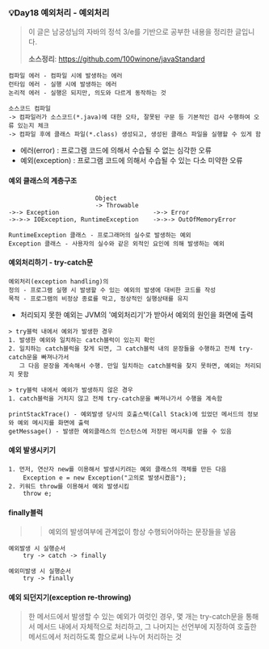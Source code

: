 ### 💡Day18 예외처리 - 예외처리
> 이 글은 남궁성님의 자바의 정석 3/e를 기반으로 공부한 내용을 정리한 글입니다.
>
> **소스정리**: https://github.com/100winone/javaStandard


```
컴파일 에러 - 컴파일 시에 발생하는 에러
런타임 에러 - 실행 시에 발생하는 에러
논리적 에러 - 실행은 되지만, 의도와 다르게 동작하는 것
```

```
소스코드 컴파일
-> 컴파일러가 소스코드(*.java)에 대한 오타, 잘못된 구문 등 기본적인 검사 수행하여 오류 있는지 체크
-> 컴파일 후에 클래스 파일(*.class) 생성되고, 생성된 클래스 파일을 실행할 수 있게 함
```

- 에러(error) : 프로그램 코드에 의해서 수습될 수 없는 심각한 오류
- 예외(exception) : 프로그램 코드에 의해서 수습될 수 있는 다소 미약한 오류

#### 예외 클래스의 계층구조
```
                        Object
                        -> Throwable
->-> Exception                          ->-> Error
->->-> IOException, RuntimeException    ->->-> OutOfMemoryError
```

```
RuntimeException 클래스 - 프로그래머의 실수로 발생하는 예외
Exception 클래스 - 사용자의 실수와 같은 외적인 요인에 의해 발생하는 예외
```

#### 예외처리하기 - try-catch문
```
예외처리(exception handling)의
정의 - 프로그램 실행 시 발생할 수 있는 예외의 발생에 대비한 코드를 작성
목적 - 프로그램의 비정상 종료를 막고, 정상적인 실행상태를 유지
```

- 처리되지 못한 예외는 JVM의 '예외처리기'가 받아서 예외의 원인을 화면에 출력

```
> try블럭 내에서 예외가 발생한 경우
1. 발생한 예외와 일치하는 catch블럭이 있는지 확인
2. 일치하는 catch블럭을 찾게 되면, 그 catch블럭 내의 문장들을 수행하고 전체 try-catch문을 빠져나가서
   그 다음 문장을 계속해서 수행. 만일 일치하는 catch블럭을 찾지 못하면, 예외는 처리되지 못함

> try블럭 내에서 예외가 발생하지 않은 경우
1. catch블럭을 거치지 않고 전체 try-catch문을 빠져나가서 수행을 계속함   
```

```
printStackTrace() - 예외발생 당시의 호출스택(Call Stack)에 있었던 메서드의 정보와 예외 메시지를 화면에 출력
getMessage() - 발생한 예외클래스의 인스턴스에 저장된 메시지를 얻을 수 있음
```

#### 예외 발생시키기
```
1. 먼저, 연산자 new를 이용해서 발생시키려는 예외 클래스의 객체를 만든 다음
    Exception e = new Exception("고의로 발생시켰음");
2. 키워드 throw를 이용해서 예외 발생시킴
    throw e; 
```

#### finally블럭
>> 예외의 발생여부에 관계없이 항상 수행되어야하는 문장들을 넣음
```
예외발생 시 실행순서
    try -> catch -> finally

예외미발생 시 실행순서
    try -> finally
```

#### 예외 되던지기(exception re-throwing)
> 한 메서드에서 발생할 수 있는 예외가 여럿인 경우, 몇 개는 try-catch문을 통해서 메서드 내에서 자체적으로 처리하고, 그 나머지는 선언부에 지정하여 호출한 메서드에서 처리하도록 함으로써 나누어 처리하는 것

